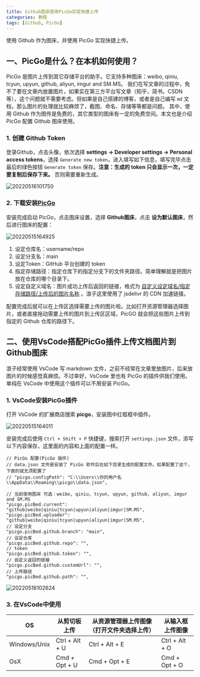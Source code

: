 ```yaml
---
title: Github图床使用PicGo实现快捷上传
categories: 教程
tags: [Github, PicGo]
---
```


使用 Github 作为图床，并使用 PicGo 实现快捷上传。

<!-- more -->

## 一、PicGo是什么？在本机如何使用？

PicGo 是图片上传到其它存储平台的助手。它支持多种图床：weibo, qiniu, tcyun, upyun, github, aliyun, imgur and SM.MS。
我们在写文章的过程中，免不了要在文章内放置图片，如果实在第三方平台写文章（知乎，简书。CSDN等），这个问题就不需要考虑。但如果是自己搭建的博客，或者是自己编写 `md` 文档，那么图片的处理就比较麻烦了，截图、命名、存储等等都是问题。
其中，使用 Github 作为图传是免费的，其它类型的图床有一定的免费空间。本文也是介绍 PicGo 配置 Github 图床使用。

### 1. 创建 Github Token

登录Github，点击头像，依次选择 **settings -> Developer settings -> Personal access tokens**，选择 `Generate new token`，进入填写如下信息，填写完毕点击最后的绿色按钮 `Generate token` 保存。**注意：生成的 token 只会显示一次，一定要复制后保存下来。** 否则需要重新生成。

![20220516101750](https://fastly.jsdelivr.net/gh/prettywinter/dist/images/doc/20220516101750.png)

### 2. 下载安装[PicGo](https://github.com/Molunerfinn/PicGo/releases)

安装完成启动 PicGo，点击图床设置，选择 **Github图床**，点击 **设为默认图床**，然后进行图床的配置：

![20220515164925](https://fastly.jsdelivr.net/gh/prettywinter/dist/images/doc/20220515164925.png)

1. 设定仓库名：username/repo
2. 设定分支名：main
3. 设定Token：GitHub 平台创建的 token
4. 指定存储路径：指定仓库下的指定分支下的文件夹路径。简单理解就是把图片放在仓库的哪个目录下。
5. 设定自定义域名：图片成功上传后返回的链接，格式为 [自定义设定域名/指定存储路径/上传后的图片名称](https://fastly.jsdelivr.net/gh/prettywinter/dist/images/doc/20220515164925.png) 。浪子这里使用了 jsdelivr 的 CDN 加速链接。

配置完成后就可以在上传区选择需要上传的图片啦。比如打开资源管理器选择图片，或者直接拖动需要上传的图片到上传区区域，PicGO 就会把这些图片上传到指定的 Github 仓库的路径下。

## 二、使用VsCode搭配PicGo插件上传文档图片到Github图床

浪子经常使用 VsCode 写 markdown 文件，之前不经常在文章里放图片，后来放图片的时候感觉真麻烦。不过幸好，VsCode 里也有 PicGo 的插件供我们使用。单纯在 VsCode 中使用这个插件可以不用安装 PicGo。

### 1. VsCode安装PicGo插件

打开 VsCode 的扩展商店搜索 **picgo**，安装图中红框框中插件。

![20220515164011](https://fastly.jsdelivr.net/gh/prettywinter/dist/images/doc/20220515164011.png)

安装完成后使用 `Ctrl + Shift + P` 快捷键，搜索打开 `settings.json` 文件，添写以下内容保存，这里面的内容和上面的配置一样。

```json{.line-numbers}
// PicGo 配置(PicGo 插件)
// data.json 文件是安装了 PicGo 软件后在如下目录生成的配置文件。如果配置了这个，下面的就无须配置了
// "picgo.configPath": "C:\\Users\\你的用户名\\AppData\\Roaming\\picgo\\data.json",

// 当前使用图床 可选：weibo, qiniu, tcyun, upyun, github, aliyun, imgur and SM.MS
"picgo.picBed.current": "github|weibo|qiniu|tcyun|upyun|aliyun|imgur|SM.MS",
"picgo.picBed.uploader": "github|weibo|qiniu|tcyun|upyun|aliyun|imgur|SM.MS",
// 设定分支
"picgo.picBed.github.branch": "main",
// 设定仓库
"picgo.picBed.github.repo": "",
// token
"picgo.picBed.github.token": "",
// 自定义返回的链接
"picgo.picBed.github.customUrl": "",
// 上传路径
"picgo.picBed.github.path": "",
```

![20220516102624](https://fastly.jsdelivr.net/gh/prettywinter/dist/images/doc/20220516102624.png)

### 3. 在VsCode中使用

OS|从剪切板上传|从资源管理器上传图像（打开文件夹选择上传）|从输入框上传图像|
|--|--|--|--|
Windows/Unix|Ctrl + Alt + U|Ctrl + Alt + E|Ctrl + Alt + O|
OsX|Cmd + Opt + U|Cmd + Opt + E|Cmd + Opt + O|
